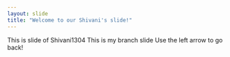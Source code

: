 ```yaml
---
layout: slide
title: "Welcome to our Shivani's slide!"
---
```

This is slide of Shivani1304
This is my branch slide
Use the left arrow to go back!
